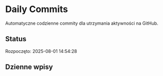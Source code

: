 # Daily Commits

Automatyczne codzienne commity dla utrzymania aktywności na GitHub.

## Status
Rozpoczęto: 2025-08-01 14:54:28

## Dzienne wpisy
